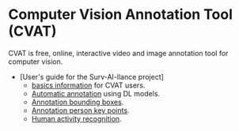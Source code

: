 # Computer Vision Annotation Tool (CVAT)
CVAT is free, online, interactive video and image annotation tool for computer vision.

- [User's guide for the Surv-AI-llance project]
    - [basics information](https://github.com/ReggieVW/cvat-docs/blob/main/manual/basics.md) for CVAT users.
    - [Automatic annotation](https://github.com/ReggieVW/cvat-docs/blob/main/manual/automatic_annotations.md) using DL models.
    - [Annotation bounding boxes](https://github.com/ReggieVW/cvat-docs/blob/main/manual/annotate_bbox.md).
    - [Annotation person key points](https://github.com/ReggieVW/cvat-docs/blob/main/manual/annotate_person_key_points.md).
    - [Human activity recognition](https://github.com/ReggieVW/cvat-docs/blob/main/manual/human_activity_recognition.md).
